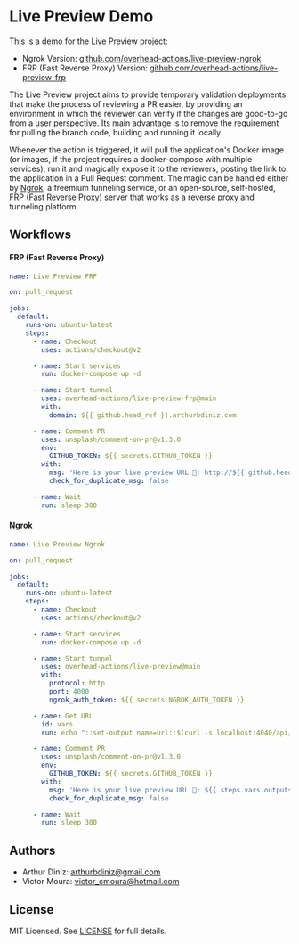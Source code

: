 # Live Preview Demo

This is a demo for the Live Preview project:
- Ngrok Version: [github.com/overhead-actions/live-preview-ngrok](https://github.com/overhead-actions/live-preview-ngrok)
- FRP (Fast Reverse Proxy) Version: [github.com/overhead-actions/live-preview-frp](https://github.com/overhead-actions/live-preview-frp)

The Live Preview project aims to provide temporary validation deployments that make the process of reviewing a PR easier, by providing an environment in which the reviewer can verify if the changes are good-to-go from a user perspective. Its main advantage is to remove the requirement for pulling the branch code, building and running it locally.

Whenever the action is triggered, it will pull the application's Docker image (or images, if the project requires a docker-compose with multiple services), run it and magically expose it to the reviewers, posting the link to the application in a Pull Request comment. The magic can be handled either by [Ngrok](https://ngrok.com/), a freemium tunneling service, or an open-source, self-hosted, [FRP (Fast Reverse Proxy)](https://github.com/fatedier/frp) server that works as a reverse proxy and tunneling platform.

## Workflows

#### FRP (Fast Reverse Proxy)

```yml
name: Live Preview FRP

on: pull_request

jobs:
  default:
    runs-on: ubuntu-latest
    steps:
      - name: Checkout
        uses: actions/checkout@v2

      - name: Start services
        run: docker-compose up -d

      - name: Start tunnel
        uses: overhead-actions/live-preview-frp@main
        with:
          domain: ${{ github.head_ref }}.arthurbdiniz.com

      - name: Comment PR
        uses: unsplash/comment-on-pr@v1.3.0
        env:
          GITHUB_TOKEN: ${{ secrets.GITHUB_TOKEN }}
        with:
          msg: 'Here is your live preview URL 🚀: http://${{ github.head_ref }}.arthurbdiniz.com'
          check_for_duplicate_msg: false

      - name: Wait
        run: sleep 300
```

#### Ngrok

```yml
name: Live Preview Ngrok

on: pull_request

jobs:
  default:
    runs-on: ubuntu-latest
    steps:
      - name: Checkout
        uses: actions/checkout@v2

      - name: Start services
        run: docker-compose up -d

      - name: Start tunnel
        uses: overhead-actions/live-preview@main
        with:
          protocol: http
          port: 4000
          ngrok_auth_token: ${{ secrets.NGROK_AUTH_TOKEN }}

      - name: Get URL
        id: vars
        run: echo "::set-output name=url::$(curl -s localhost:4040/api/tunnels | jq -r .tunnels[0].public_url)"

      - name: Comment PR
        uses: unsplash/comment-on-pr@v1.3.0
        env:
          GITHUB_TOKEN: ${{ secrets.GITHUB_TOKEN }}
        with:
          msg: 'Here is your live preview URL 🚀: ${{ steps.vars.outputs.url }}'
          check_for_duplicate_msg: false

      - name: Wait
        run: sleep 300
```

## Authors

 - Arthur Diniz: <arthurbdiniz@gmail.com>
 - Victor Moura: <victor_cmoura@hotmail.com>

## License

MIT Licensed. See [LICENSE](https://github.com/overhead-actions/live-preview-demos/blob/master/LICENSE) for full details.